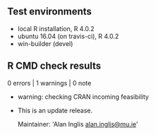 ## Test environments
* local R installation, R 4.0.2
* ubuntu 16.04 (on travis-ci), R 4.0.2
* win-builder (devel)

## R CMD check results

0 errors | 1 warnings | 0 note

* warning: checking CRAN incoming feasibility
* This is an update release.

  Maintainer: 'Alan Inglis <alan.inglis@mu.ie>'


